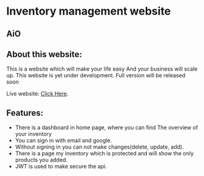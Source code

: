 # Inventory management website 
## AiO

## About this website:
This is a website which will make your life easy And your business will scale up. This website is yet under development. Full version will be released soon

Live website: [Click Here](https://warehouse-5d158.web.app/).

## Features:
* There is a dashboard in home page, where you can find The overview of your inventory
* You can sign in with email and google.
* Without signing in you can not make changes(delete, update, add).
* There is a page my inventory which is protected and will show the only products you added.
* JWT is used to make secure the api.




